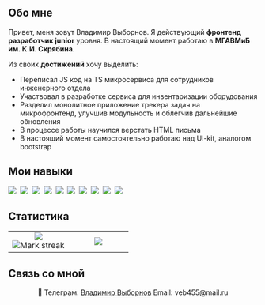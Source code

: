 ## Обо мне

Привет, меня зовут Владимир Выборнов. Я действующий **фронтенд разработчик junior** уровня. В настоящий момент работаю в **МГАВМиБ им. К.И. Скрябина**.

Из своих **достижений** хочу выделить:

*   Переписал JS код на TS микросервиса для сотрудников инженерного отдела
*   Участвовал в разработке сервиса для инвентаризации оборудования
*   Разделил монолитное приложение трекера задач на микрофронтенд, улучшив модульность и облегчив дальнейшие обновления
*   В процессе работы научился верстать HTML письма
*   В настоящий момент самостоятельно работаю над UI-kit, аналогом bootstrap

## Мои навыки

<img src="https://img.shields.io/badge/HTML-%23E34F26.svg?logo=html5&logoColor=white"> 
<img src="https://img.shields.io/badge/CSS-1572B6?logo=css3&logoColor=fff"> 
<img src="https://img.shields.io/badge/JavaScript-F7DF1E?logo=javascript&logoColor=000"> 
<img src="https://img.shields.io/badge/TypeScript-3178C6?logo=typescript&logoColor=fff"> 
<img src="https://img.shields.io/badge/React-61DAFB?logo=react&logoColor=white"> 
<img src="https://img.shields.io/badge/Redux-764ABC?logo=redux&logoColor=fff"> 
<img src="https://img.shields.io/badge/React_Router-CA4245?logo=react-router&logoColor=white"> 
<img src="https://img.shields.io/badge/ChatGPT-74aa9c?logo=openai&logoColor=white"> 
<img src="https://img.shields.io/badge/GitHub-%23121011.svg?logo=github&logoColor=white"> 
<img src="https://img.shields.io/badge/npm-CB3837?logo=npm&logoColor=fff"> 

## Статистика

<table><tbody><tr border="none"><td width="50%" align="center">
<img align="center" src="https://readme-stats-fork-mauve.vercel.app/api/?username=Lirgat&theme=dark&show_icons=true&count_private=true"><br>
<img alt="Mark streak" src="https://github-readme-streak-stats-five-roan.vercel.app?user=Lirgat&theme=dark"></td><td width="50%" align="center">
<img align="center" src="https://readme-stats-fork-mauve.vercel.app/api/top-langs/?username=Lirgat&theme=dark&hide_border=false&no-bg=true&no-frame=true&langs_count=6"></td></tr></tbody></table>

## Связь со мной

<p align="center">🔗 Телеграм: <a href="https://t.me/PocoExplodes" target="_blank">Владимир Выборнов</a> Email: veb455@mail.ru</p>
